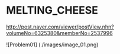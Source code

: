 # MELTING_CHEESE
http://post.naver.com/viewer/postView.nhn?volumeNo=6325380&memberNo=2537996

![Problem01]
(./images/image_01.png)
